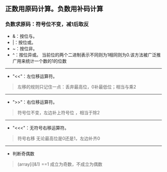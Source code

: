 ## 正数用原码计算。负数用补码计算
### 负数求原码：符号位不变，减1后取反
+ &：按位与。
+ |：按位或。
+ ~：按位非。
+ ^：按位异或。 当前位的两个二进制表示不同则为1相同则为0.该方法被广泛推广用来统计一个数的1的位数
--------------------------
+ "<<"：左位移运算符。
> 左移的规则只记住一点：丢弃最高位，0补最低位；相当与乘2
-------------------------
+ ">>"：右位移运算符。
> 符号位不变，左边补上符号位 ，相当于除2
-------------------------
+ "<<<"：无符号右移运算符。
> 符号右移 无论最高位是0还是1，左边补齐0
-------------------------
+ 判断奇偶数
>(array[i]&1) ==1 成立为奇数，不成立为偶数

